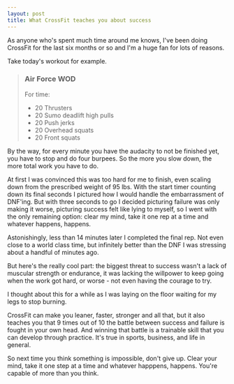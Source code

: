 ```yaml
--- 
layout: post
title: What CrossFit teaches you about success
---
```


As anyone who's spent much time around me knows, I've been doing CrossFit for
the last six months or so and I'm a huge fan for lots of reasons.

Take today's workout for example.

> ### Air Force WOD ###
> 
> For time:
> 
>  * 20 Thrusters
>  * 20 Sumo deadlift high pulls
>  * 20 Push jerks
>  * 20 Overhead squats
>  * 20 Front squats

By the way, for every minute you have the audacity to not be finished yet, you
have to stop and do four burpees. So the more you slow down, the more total
work you have to do.

At first I was convinced this was too hard for me to finish, even scaling down
from the prescribed weight of 95 lbs. With the start timer counting down its
final seconds I pictured how I would handle the embarrassment of DNF'ing. But
with three seconds to go I decided picturing failure was only making it worse,
picturing success felt like lying to myself, so I went with the only remaining
option: clear my mind, take it one rep at a time and whatever happens, happens.

Astonishingly, less than 14 minutes later I completed the final rep. Not even
close to a world class time, but infinitely better than the DNF I was stressing
about a handful of minutes ago.

But here's the really cool part: the biggest threat to success wasn't a lack of
muscular strength or endurance, it was lacking the willpower to keep going when
the work got hard, or worse - not even having the courage to try.

I thought about this for a while as I was laying on the floor waiting for my
legs to stop burning.

CrossFit can make you leaner, faster, stronger and all that, but it also
teaches you that 9 times out of 10 the battle between success and failure is
fought in your own head. And winning that battle is a trainable skill that
you can develop through practice. It's true in sports, business, and life in
general.

So next time you think something is impossible, don't give up. Clear your
mind, take it one step at a time and whatever happpens, happens. You're
capable of more than you think.
